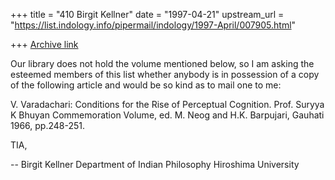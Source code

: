 +++
title = "410 Birgit Kellner"
date = "1997-04-21"
upstream_url = "https://list.indology.info/pipermail/indology/1997-April/007905.html"

+++
[Archive link](https://list.indology.info/pipermail/indology/1997-April/007905.html)

Our library does not hold the volume mentioned below, so I am asking the
esteemed members of this list whether anybody is in possession of a copy
of the following article and would be so kind as to mail one to me: 

V. Varadachari: Conditions for the Rise of Perceptual Cognition. Prof.
Suryya K Bhuyan Commemoration Volume, ed. M. Neog and H.K. Barpujari,
Gauhati 1966, pp.248-251. 


TIA, 

-- 
Birgit Kellner
Department of Indian Philosophy
Hiroshima University






